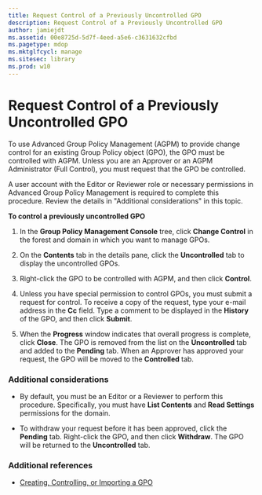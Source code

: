```yaml
---
title: Request Control of a Previously Uncontrolled GPO
description: Request Control of a Previously Uncontrolled GPO
author: jamiejdt
ms.assetid: 00e8725d-5d7f-4eed-a5e6-c3631632cfbd
ms.pagetype: mdop
ms.mktglfcycl: manage
ms.sitesec: library
ms.prod: w10
---
```



# Request Control of a Previously Uncontrolled GPO


To use Advanced Group Policy Management (AGPM) to provide change control for an existing Group Policy object (GPO), the GPO must be controlled with AGPM. Unless you are an Approver or an AGPM Administrator (Full Control), you must request that the GPO be controlled.

A user account with the Editor or Reviewer role or necessary permissions in Advanced Group Policy Management is required to complete this procedure. Review the details in "Additional considerations" in this topic.

**To control a previously uncontrolled GPO**

1.  In the **Group Policy Management Console** tree, click **Change Control** in the forest and domain in which you want to manage GPOs.

2.  On the **Contents** tab in the details pane, click the **Uncontrolled** tab to display the uncontrolled GPOs.

3.  Right-click the GPO to be controlled with AGPM, and then click **Control**.

4.  Unless you have special permission to control GPOs, you must submit a request for control. To receive a copy of the request, type your e-mail address in the **Cc** field. Type a comment to be displayed in the **History** of the GPO, and then click **Submit**.

5.  When the **Progress** window indicates that overall progress is complete, click **Close**. The GPO is removed from the list on the **Uncontrolled** tab and added to the **Pending** tab. When an Approver has approved your request, the GPO will be moved to the **Controlled** tab.

### Additional considerations

-   By default, you must be an Editor or a Reviewer to perform this procedure. Specifically, you must have **List Contents** and **Read Settings** permissions for the domain.

-   To withdraw your request before it has been approved, click the **Pending** tab. Right-click the GPO, and then click **Withdraw**. The GPO will be returned to the **Uncontrolled** tab.

### Additional references

-   [Creating, Controlling, or Importing a GPO](creating-controlling-or-importing-a-gpo-editor.md)

 

 





